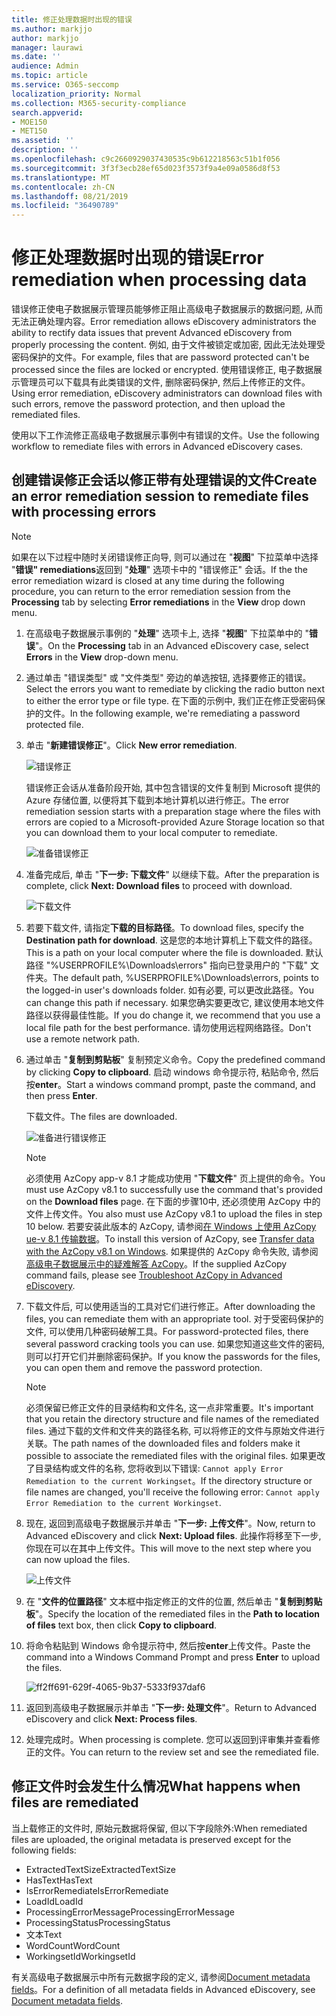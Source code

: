 ```yaml
---
title: 修正处理数据时出现的错误
ms.author: markjjo
author: markjjo
manager: laurawi
ms.date: ''
audience: Admin
ms.topic: article
ms.service: O365-seccomp
localization_priority: Normal
ms.collection: M365-security-compliance
search.appverid:
- MOE150
- MET150
ms.assetid: ''
description: ''
ms.openlocfilehash: c9c2660929037430535c9b612218563c51b1f056
ms.sourcegitcommit: 3f3f3ecb28ef65d023f3573f9a4e09a0586d8f53
ms.translationtype: MT
ms.contentlocale: zh-CN
ms.lasthandoff: 08/21/2019
ms.locfileid: "36490789"
---
```

# <a name="error-remediation-when-processing-data"></a><span data-ttu-id="9917c-102">修正处理数据时出现的错误</span><span class="sxs-lookup"><span data-stu-id="9917c-102">Error remediation when processing data</span></span>

<span data-ttu-id="9917c-103">错误修正使电子数据展示管理员能够修正阻止高级电子数据展示的数据问题, 从而无法正确处理内容。</span><span class="sxs-lookup"><span data-stu-id="9917c-103">Error remediation allows eDiscovery administrators the ability to rectify data issues that prevent Advanced eDiscovery from properly processing the content.</span></span> <span data-ttu-id="9917c-104">例如, 由于文件被锁定或加密, 因此无法处理受密码保护的文件。</span><span class="sxs-lookup"><span data-stu-id="9917c-104">For example, files that are password protected can't be processed since the files are locked or encrypted.</span></span> <span data-ttu-id="9917c-105">使用错误修正, 电子数据展示管理员可以下载具有此类错误的文件, 删除密码保护, 然后上传修正的文件。</span><span class="sxs-lookup"><span data-stu-id="9917c-105">Using error remediation, eDiscovery administrators can download files with such errors, remove the password protection, and then upload the remediated files.</span></span>

<span data-ttu-id="9917c-106">使用以下工作流修正高级电子数据展示事例中有错误的文件。</span><span class="sxs-lookup"><span data-stu-id="9917c-106">Use the following workflow to remediate files with errors in Advanced eDiscovery cases.</span></span>

## <a name="create-an-error-remediation-session-to-remediate-files-with-processing-errors"></a><span data-ttu-id="9917c-107">创建错误修正会话以修正带有处理错误的文件</span><span class="sxs-lookup"><span data-stu-id="9917c-107">Create an error remediation session to remediate files with processing errors</span></span>

>[!NOTE]
><span data-ttu-id="9917c-108">如果在以下过程中随时关闭错误修正向导, 则可以通过在 "**视图**" 下拉菜单中选择 "**错误" remediations**返回到 "**处理**" 选项卡中的 "错误修正" 会话。</span><span class="sxs-lookup"><span data-stu-id="9917c-108">If the the error remediation wizard is closed at any time during the following procedure, you can return to the error remediation session from the **Processing** tab by selecting **Error remediations** in the **View** drop down menu.</span></span>

1. <span data-ttu-id="9917c-109">在高级电子数据展示事例的 "**处理**" 选项卡上, 选择 "**视图**" 下拉菜单中的 "**错误**"。</span><span class="sxs-lookup"><span data-stu-id="9917c-109">On the **Processing** tab in an Advanced eDiscovery case, select **Errors** in the **View** drop-down menu.</span></span>

2. <span data-ttu-id="9917c-110">通过单击 "错误类型" 或 "文件类型" 旁边的单选按钮, 选择要修正的错误。</span><span class="sxs-lookup"><span data-stu-id="9917c-110">Select the errors you want to remediate by clicking the radio button next to either the error type or file type.</span></span>  <span data-ttu-id="9917c-111">在下面的示例中, 我们正在修正受密码保护的文件。</span><span class="sxs-lookup"><span data-stu-id="9917c-111">In the following example, we're remediating a password protected file.</span></span>

3. <span data-ttu-id="9917c-112">单击 "**新建错误修正**"。</span><span class="sxs-lookup"><span data-stu-id="9917c-112">Click **New error remediation**.</span></span>

    ![错误修正](../media/8c2faf1a-834b-44fc-b418-6a18aed8b81a.png)

    <span data-ttu-id="9917c-114">错误修正会话从准备阶段开始, 其中包含错误的文件复制到 Microsoft 提供的 Azure 存储位置, 以便将其下载到本地计算机以进行修正。</span><span class="sxs-lookup"><span data-stu-id="9917c-114">The error remediation session starts with a preparation stage where the files with errors are copied to a Microsoft-provided Azure Storage location so that you can download them to your local computer to remediate.</span></span>

    ![准备错误修正](../media/390572ec-7012-47c4-a6b6-4cbb5649e8a8.png)

4. <span data-ttu-id="9917c-116">准备完成后, 单击 "**下一步: 下载文件**" 以继续下载。</span><span class="sxs-lookup"><span data-stu-id="9917c-116">After the preparation is complete, click **Next: Download files** to proceed with download.</span></span>

    ![下载文件](../media/6ac04b09-8e13-414a-9e24-7c75ba586363.png)

5. <span data-ttu-id="9917c-118">若要下载文件, 请指定**下载的目标路径**。</span><span class="sxs-lookup"><span data-stu-id="9917c-118">To download files, specify the **Destination path for download**.</span></span> <span data-ttu-id="9917c-119">这是您的本地计算机上下载文件的路径。</span><span class="sxs-lookup"><span data-stu-id="9917c-119">This is a path on your local computer where the file is downloaded.</span></span>  <span data-ttu-id="9917c-120">默认路径 "%USERPROFILE%\Downloads\errors" 指向已登录用户的 "下载" 文件夹。</span><span class="sxs-lookup"><span data-stu-id="9917c-120">The default path, %USERPROFILE%\Downloads\errors, points to the logged-in user's downloads folder.</span></span> <span data-ttu-id="9917c-121">如有必要, 可以更改此路径。</span><span class="sxs-lookup"><span data-stu-id="9917c-121">You can change this path if necessary.</span></span> <span data-ttu-id="9917c-122">如果您确实要更改它, 建议使用本地文件路径以获得最佳性能。</span><span class="sxs-lookup"><span data-stu-id="9917c-122">If you do change it, we recommend that you use a local file path for the best performance.</span></span> <span data-ttu-id="9917c-123">请勿使用远程网络路径。</span><span class="sxs-lookup"><span data-stu-id="9917c-123">Don't use a remote network path.</span></span>

6. <span data-ttu-id="9917c-124">通过单击 "**复制到剪贴板**" 复制预定义命令。</span><span class="sxs-lookup"><span data-stu-id="9917c-124">Copy the predefined command by clicking **Copy to clipboard**.</span></span> <span data-ttu-id="9917c-125">启动 windows 命令提示符, 粘贴命令, 然后按**enter**。</span><span class="sxs-lookup"><span data-stu-id="9917c-125">Start a windows command prompt, paste the command, and then press **Enter**.</span></span>  

    <span data-ttu-id="9917c-126">下载文件。</span><span class="sxs-lookup"><span data-stu-id="9917c-126">The files are downloaded.</span></span>

    ![准备进行错误修正](../media/f364ab4d-31c5-4375-b69f-650f694a2f69.png)

    > [!NOTE]
    > <span data-ttu-id="9917c-128">必须使用 AzCopy app-v 8.1 才能成功使用 "**下载文件**" 页上提供的命令。</span><span class="sxs-lookup"><span data-stu-id="9917c-128">You must use AzCopy v8.1 to successfully use the command that's provided on the **Download files** page.</span></span> <span data-ttu-id="9917c-129">在下面的步骤10中, 还必须使用 AzCopy 中的文件上传文件。</span><span class="sxs-lookup"><span data-stu-id="9917c-129">You also must use AzCopy v8.1 to upload the files in step 10 below.</span></span> <span data-ttu-id="9917c-130">若要安装此版本的 AzCopy, 请参阅[在 Windows 上使用 AzCopy ue-v 8.1 传输数据](https://docs.microsoft.com/previous-versions/azure/storage/storage-use-azcopy)。</span><span class="sxs-lookup"><span data-stu-id="9917c-130">To install this version of AzCopy, see [Transfer data with the AzCopy v8.1 on Windows](https://docs.microsoft.com/previous-versions/azure/storage/storage-use-azcopy).</span></span> <span data-ttu-id="9917c-131">如果提供的 AzCopy 命令失败, 请参阅[高级电子数据展示中的疑难解答 AzCopy](troubleshooting-azcopy.md)。</span><span class="sxs-lookup"><span data-stu-id="9917c-131">If the supplied AzCopy command fails, please see [Troubleshoot AzCopy in Advanced eDiscovery](troubleshooting-azcopy.md).</span></span>

7. <span data-ttu-id="9917c-132">下载文件后, 可以使用适当的工具对它们进行修正。</span><span class="sxs-lookup"><span data-stu-id="9917c-132">After downloading the files, you can remediate them with an appropriate tool.</span></span> <span data-ttu-id="9917c-133">对于受密码保护的文件, 可以使用几种密码破解工具。</span><span class="sxs-lookup"><span data-stu-id="9917c-133">For password-protected files, there several password cracking tools you can use.</span></span> <span data-ttu-id="9917c-134">如果您知道这些文件的密码, 则可以打开它们并删除密码保护。</span><span class="sxs-lookup"><span data-stu-id="9917c-134">If you know the passwords for the files, you can open them and remove the password protection.</span></span>
    > [!NOTE]
    > <span data-ttu-id="9917c-135">必须保留已修正文件的目录结构和文件名, 这一点非常重要。</span><span class="sxs-lookup"><span data-stu-id="9917c-135">It's important that you retain the directory structure and file names of the remediated files.</span></span> <span data-ttu-id="9917c-136">通过下载的文件和文件夹的路径名称, 可以将修正的文件与原始文件进行关联。</span><span class="sxs-lookup"><span data-stu-id="9917c-136">The path names of the downloaded files and folders make it possible to associate the remediated files with the original files.</span></span>  <span data-ttu-id="9917c-137">如果更改了目录结构或文件的名称, 您将收到以下错误: `Cannot apply Error Remediation to the current Workingset`。</span><span class="sxs-lookup"><span data-stu-id="9917c-137">If the directory structure or file names are changed, you'll receive the following error: `Cannot apply Error Remediation to the current Workingset`.</span></span>

8. <span data-ttu-id="9917c-138">现在, 返回到高级电子数据展示并单击 "**下一步: 上传文件**"。</span><span class="sxs-lookup"><span data-stu-id="9917c-138">Now, return to Advanced eDiscovery and click **Next: Upload files**.</span></span>  <span data-ttu-id="9917c-139">此操作将移至下一步, 你现在可以在其中上传文件。</span><span class="sxs-lookup"><span data-stu-id="9917c-139">This will move to the next step where you can now upload the files.</span></span>

    ![上传文件](../media/af3d8617-1bab-4ecd-8de0-22e53acba240.png)

9. <span data-ttu-id="9917c-141">在 "**文件的位置路径**" 文本框中指定修正的文件的位置, 然后单击 "**复制到剪贴板**"。</span><span class="sxs-lookup"><span data-stu-id="9917c-141">Specify the location of the remediated files in the **Path to location of files** text box, then click **Copy to clipboard**.</span></span>

10. <span data-ttu-id="9917c-142">将命令粘贴到 Windows 命令提示符中, 然后按**enter**上传文件。</span><span class="sxs-lookup"><span data-stu-id="9917c-142">Paste the command into a Windows Command Prompt and press **Enter** to upload the files.</span></span>

    ![ff2ff691-629f-4065-9b37-5333f937daf6](../media/ff2ff691-629f-4065-9b37-5333f937daf6.png)

11. <span data-ttu-id="9917c-144">返回到高级电子数据展示并单击 "**下一步: 处理文件**"。</span><span class="sxs-lookup"><span data-stu-id="9917c-144">Return to Advanced eDiscovery and click **Next: Process files**.</span></span>

12. <span data-ttu-id="9917c-145">处理完成时。</span><span class="sxs-lookup"><span data-stu-id="9917c-145">When processing is complete.</span></span> <span data-ttu-id="9917c-146">您可以返回到评审集并查看修正的文件。</span><span class="sxs-lookup"><span data-stu-id="9917c-146">You can return to the review set and see the remediated file.</span></span>

## <a name="what-happens-when-files-are-remediated"></a><span data-ttu-id="9917c-147">修正文件时会发生什么情况</span><span class="sxs-lookup"><span data-stu-id="9917c-147">What happens when files are remediated</span></span>

<span data-ttu-id="9917c-148">当上载修正的文件时, 原始元数据将保留, 但以下字段除外:</span><span class="sxs-lookup"><span data-stu-id="9917c-148">When remediated files are uploaded, the original metadata is preserved except for the following fields:</span></span> 

- <span data-ttu-id="9917c-149">ExtractedTextSize</span><span class="sxs-lookup"><span data-stu-id="9917c-149">ExtractedTextSize</span></span>
- <span data-ttu-id="9917c-150">HasText</span><span class="sxs-lookup"><span data-stu-id="9917c-150">HasText</span></span>
- <span data-ttu-id="9917c-151">IsErrorRemediate</span><span class="sxs-lookup"><span data-stu-id="9917c-151">IsErrorRemediate</span></span>
- <span data-ttu-id="9917c-152">LoadId</span><span class="sxs-lookup"><span data-stu-id="9917c-152">LoadId</span></span>
- <span data-ttu-id="9917c-153">ProcessingErrorMessage</span><span class="sxs-lookup"><span data-stu-id="9917c-153">ProcessingErrorMessage</span></span>
- <span data-ttu-id="9917c-154">ProcessingStatus</span><span class="sxs-lookup"><span data-stu-id="9917c-154">ProcessingStatus</span></span>
- <span data-ttu-id="9917c-155">文本</span><span class="sxs-lookup"><span data-stu-id="9917c-155">Text</span></span>
- <span data-ttu-id="9917c-156">WordCount</span><span class="sxs-lookup"><span data-stu-id="9917c-156">WordCount</span></span>
- <span data-ttu-id="9917c-157">WorkingsetId</span><span class="sxs-lookup"><span data-stu-id="9917c-157">WorkingsetId</span></span>

<span data-ttu-id="9917c-158">有关高级电子数据展示中所有元数据字段的定义, 请参阅[Document metadata fields](document-metadata-fields.md)。</span><span class="sxs-lookup"><span data-stu-id="9917c-158">For a definition of all metadata fields in Advanced eDiscovery, see [Document metadata fields](document-metadata-fields.md).</span></span>
